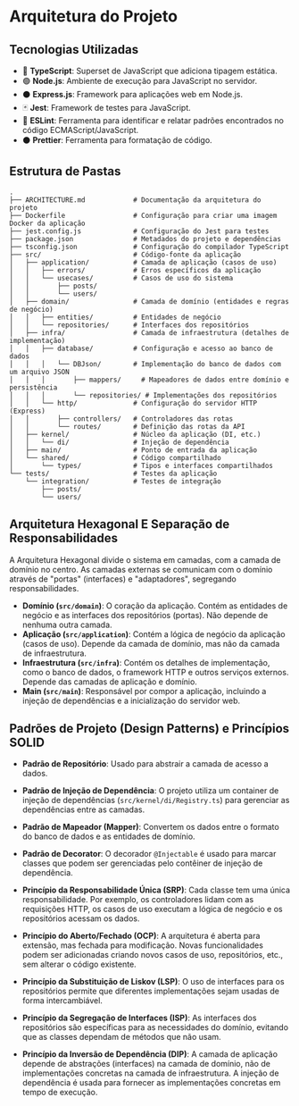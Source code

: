 # Arquitetura do Projeto

## Tecnologias Utilizadas

- 🔷 **TypeScript**: Superset de JavaScript que adiciona tipagem estática.
- 🟢 **Node.js**: Ambiente de execução para JavaScript no servidor.
- ⚫ **Express.js**: Framework para aplicações web em Node.js.
- 🃏 **Jest**: Framework de testes para JavaScript.
- 🔵 **ESLint**: Ferramenta para identificar e relatar padrões encontrados no código ECMAScript/JavaScript.
- ⚫ **Prettier**: Ferramenta para formatação de código.

## Estrutura de Pastas

```
.
├── ARCHITECTURE.md            # Documentação da arquitetura do projeto
├── Dockerfile                 # Configuração para criar uma imagem Docker da aplicação
├── jest.config.js             # Configuração do Jest para testes
├── package.json               # Metadados do projeto e dependências
├── tsconfig.json              # Configuração do compilador TypeScript
├── src/                       # Código-fonte da aplicação
│   ├── application/           # Camada de aplicação (casos de uso)
│   │   ├── errors/            # Erros específicos da aplicação
│   │   └── usecases/          # Casos de uso do sistema
│   │       ├── posts/
│   │       └── users/
│   ├── domain/                # Camada de domínio (entidades e regras de negócio)
│   │   ├── entities/          # Entidades de negócio
│   │   └── repositories/      # Interfaces dos repositórios
│   ├── infra/                 # Camada de infraestrutura (detalhes de implementação)
│   │   ├── database/          # Configuração e acesso ao banco de dados
│   │   │   └── DBJson/        # Implementação do banco de dados com um arquivo JSON
│   │   │       ├── mappers/     # Mapeadores de dados entre domínio e persistência
│   │   │       └── repositories/ # Implementações dos repositórios
│   │   └── http/              # Configuração do servidor HTTP (Express)
│   │       ├── controllers/   # Controladores das rotas
│   │       └── routes/        # Definição das rotas da API
│   ├── kernel/                # Núcleo da aplicação (DI, etc.)
│   │   └── di/                # Injeção de dependência
│   ├── main/                  # Ponto de entrada da aplicação
│   └── shared/                # Código compartilhado
│       └── types/             # Tipos e interfaces compartilhados
└── tests/                     # Testes da aplicação
    └── integration/           # Testes de integração
        ├── posts/
        └── users/
```

## Arquitetura Hexagonal E Separação de Responsabilidades

A Arquitetura Hexagonal divide o sistema em camadas, com a camada de domínio no centro. As camadas externas se comunicam com o domínio através de "portas" (interfaces) e "adaptadores", segregando responsabilidades.

- **Domínio (`src/domain`)**: O coração da aplicação. Contém as entidades de negócio e as interfaces dos repositórios (portas). Não depende de nenhuma outra camada.
- **Aplicação (`src/application`)**: Contém a lógica de negócio da aplicação (casos de uso). Depende da camada de domínio, mas não da camada de infraestrutura.
- **Infraestrutura (`src/infra`)**: Contém os detalhes de implementação, como o banco de dados, o framework HTTP e outros serviços externos. Depende das camadas de aplicação e domínio.
- **Main (`src/main`)**: Responsável por compor a aplicação, incluindo a injeção de dependências e a inicialização do servidor web.

## Padrões de Projeto (Design Patterns) e Princípios SOLID

- **Padrão de Repositório**: Usado para abstrair a camada de acesso a dados.
- **Padrão de Injeção de Dependência**: O projeto utiliza um container de injeção de dependências (`src/kernel/di/Registry.ts`) para gerenciar as dependências entre as camadas.
- **Padrão de Mapeador (Mapper)**: Convertem os dados entre o formato do banco de dados e as entidades de domínio.
- **Padrão de Decorator**: O decorador `@Injectable` é usado para marcar classes que podem ser gerenciadas pelo contêiner de injeção de dependência.

- **Princípio da Responsabilidade Única (SRP)**: Cada classe tem uma única responsabilidade. Por exemplo, os controladores lidam com as requisições HTTP, os casos de uso executam a lógica de negócio e os repositórios acessam os dados.
- **Princípio do Aberto/Fechado (OCP)**: A arquitetura é aberta para extensão, mas fechada para modificação. Novas funcionalidades podem ser adicionadas criando novos casos de uso, repositórios, etc., sem alterar o código existente.
- **Princípio da Substituição de Liskov (LSP)**: O uso de interfaces para os repositórios permite que diferentes implementações sejam usadas de forma intercambiável.
- **Princípio da Segregação de Interfaces (ISP)**: As interfaces dos repositórios são específicas para as necessidades do domínio, evitando que as classes dependam de métodos que não usam.
- **Princípio da Inversão de Dependência (DIP)**: A camada de aplicação depende de abstrações (interfaces) na camada de domínio, não de implementações concretas na camada de infraestrutura. A injeção de dependência é usada para fornecer as implementações concretas em tempo de execução.
